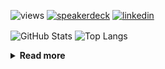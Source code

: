 ![views](https://komarev.com/ghpvc/?username=chck&color=blueviolet)
[![speakerdeck](https://img.shields.io/badge/Speaker_Deck-chck-8a2be2?style=flat-square&logo=speaker-deck)](https://speakerdeck.com/chck)
[![linkedin](https://img.shields.io/badge/LinkedIn-chck-8a2be2?style=flat-square&logo=linkedin)](https://www.linkedin.com/in/chck/)

<p align="left"> 
  <img alt="GitHub Stats" align="center" height="150" src="https://github-readme-stats-nine-umber-51.vercel.app/api?username=chck&count_private=true&show_icons=true&hide_title=true&theme=buefy" />
  <img alt="Top Langs" align="center" height="150" src="https://github-readme-stats-nine-umber-51.vercel.app/api/top-langs/?username=chck&layout=compact&count_private=true&show_icons=true&hide_title=true&theme=buefy" />
</p>

<details>
  <summary><b>Read more</b></summary>
  <br>

  <!--START_SECTION:waka-->
**🐱 My GitHub Data** 

> 📦 76.9 kB Used in GitHub's Storage 
 > 
> 🏆 24 Contributions in the Year 2024
 > 
> 💼 Opted to Hire
 > 
> 📜 134 Public Repositories 
 > 
> 🔑 19 Private Repositories 
 > 
**I'm a Night 🦉** 

```text
🌞 Morning                1343 commits        ████░░░░░░░░░░░░░░░░░░░░░   15.94 % 
🌆 Daytime                2206 commits        ███████░░░░░░░░░░░░░░░░░░   26.19 % 
🌃 Evening                2304 commits        ███████░░░░░░░░░░░░░░░░░░   27.35 % 
🌙 Night                  2571 commits        ████████░░░░░░░░░░░░░░░░░   30.52 % 
```
📅 **I'm Most Productive on Monday** 

```text
Monday                   1819 commits        █████░░░░░░░░░░░░░░░░░░░░   21.59 % 
Tuesday                  1722 commits        █████░░░░░░░░░░░░░░░░░░░░   20.44 % 
Wednesday                1190 commits        ████░░░░░░░░░░░░░░░░░░░░░   14.13 % 
Thursday                 1605 commits        █████░░░░░░░░░░░░░░░░░░░░   19.05 % 
Friday                   872 commits         ███░░░░░░░░░░░░░░░░░░░░░░   10.35 % 
Saturday                 417 commits         █░░░░░░░░░░░░░░░░░░░░░░░░   04.95 % 
Sunday                   799 commits         ██░░░░░░░░░░░░░░░░░░░░░░░   09.48 % 
```


📊 **This Week I Spent My Time On** 

```text
💬 Programming Languages: 
Other                    21 hrs              ████████████████████████░   94.30 % 
Terraform                28 mins             █░░░░░░░░░░░░░░░░░░░░░░░░   02.12 % 
Bash                     14 mins             ░░░░░░░░░░░░░░░░░░░░░░░░░   01.12 % 
TSV                      13 mins             ░░░░░░░░░░░░░░░░░░░░░░░░░   01.03 % 
JSON                     9 mins              ░░░░░░░░░░░░░░░░░░░░░░░░░   00.74 % 

🔥 Editors: 
Chrome                   21 hrs              ████████████████████████░   94.30 % 
Neovim                   41 mins             █░░░░░░░░░░░░░░░░░░░░░░░░   03.09 % 
WebStorm                 29 mins             █░░░░░░░░░░░░░░░░░░░░░░░░   02.24 % 
Obsidian                 2 mins              ░░░░░░░░░░░░░░░░░░░░░░░░░   00.18 % 
RustRover                1 min               ░░░░░░░░░░░░░░░░░░░░░░░░░   00.13 % 
```

**I Mostly Code in Python** 

```text
Python                   41 repos            ████████░░░░░░░░░░░░░░░░░   32.28 % 
Jupyter Notebook         21 repos            ████░░░░░░░░░░░░░░░░░░░░░   16.54 % 
Rust                     7 repos             █░░░░░░░░░░░░░░░░░░░░░░░░   05.51 % 
Shell                    3 repos             █░░░░░░░░░░░░░░░░░░░░░░░░   02.36 % 
Astro                    1 repo              ░░░░░░░░░░░░░░░░░░░░░░░░░   00.79 % 
```



**Timeline**

![Lines of Code chart](https://raw.githubusercontent.com/chck/chck/main/assets/bar_graph.png)


 Last Updated on 2024-01-24 01:29 UTC
<!--END_SECTION:waka-->
</details>

